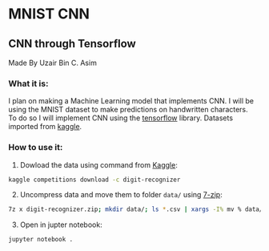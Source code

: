 # MNIST CNN

## CNN through Tensorflow

Made By Uzair Bin C. Asim

### What it is:

I plan on making a Machine Learning model that implements CNN. I will be using the MNIST dataset to make predictions on handwritten characters.  
To do so I will implement CNN using the [tensorflow](https://www.tensorflow.org/) library. Datasets imported from [kaggle](https://www.kaggle.com/c/digit-recognizer).

### How to use it:

1. Dowload the data using command from [Kaggle](https://github.com/Kaggle/kaggle-api):

```bash
kaggle competitions download -c digit-recognizer
```

2. Uncompress data and move them to folder `data/` using [7-zip](https://www.7-zip.org/):

```bash
7z x digit-recognizer.zip; mkdir data/; ls *.csv | xargs -I% mv % data/
```

3. Open in jupter notebook:

```bash
jupyter notebook .
```
